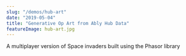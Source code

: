 ```yaml
---
slug: "/demos/hub-art"
date: "2019-05-04"
title: "Generative Op Art from Ably Hub Data"
featureImage: hub-art.jpg
---
```


A multiplayer version of Space invaders built using the Phasor library